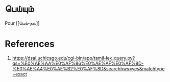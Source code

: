 # பெய்யும்
Pour
[[பெய்-தல்]]

# References
1. https://dsal.uchicago.edu/cgi-bin/app/tamil-lex_query.py?qs=%E0%AE%AA%E0%AF%86%E0%AE%AF%E0%AF%8D-%E0%AE%A4%E0%AE%B2%E0%AF%8D&searchhws=yes&matchtype=exact
